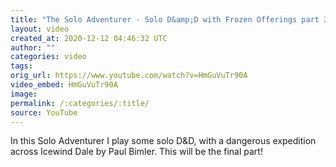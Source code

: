 ```yaml
---
title: "The Solo Adventurer - Solo D&amp;D with Frozen Offerings part 3"
layout: video
created_at: 2020-12-12 04:46:32 UTC
author: ""
categories: video
tags: 
orig_url: https://www.youtube.com/watch?v=HmGuVuTr90A
video_embed: HmGuVuTr90A
image:
permalink: /:categories/:title/
source: YouTube
---
```

In this Solo Adventurer I play some solo D&D, with a dangerous expedition across Icewind Dale by Paul Bimler. This will be the final part!